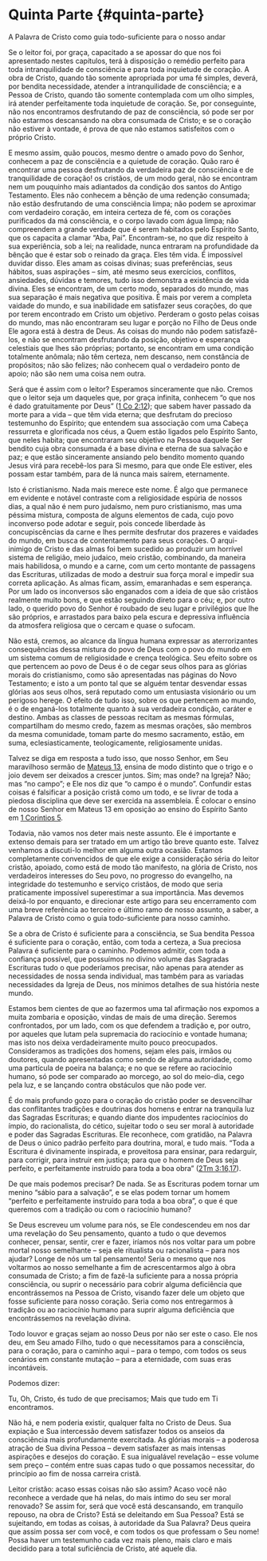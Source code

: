 # Quinta Parte {#quinta-parte}

A Palavra de Cristo como guia todo-suficiente para o nosso andar

Se o leitor foi, por graça, capacitado a se apossar do que nos foi apresentado nestes capítulos, terá à disposição o remédio perfeito para toda intranquilidade de consciência e para toda inquietude de coração. A obra de Cristo, quando tão somente apropriada por uma fé simples, deverá, por bendita necessidade, atender a intranquilidade de consciência; e a Pessoa de Cristo, quando tão somente contemplada com um olho simples, irá atender perfeitamente toda inquietude de coração. Se, por conseguinte, não nos encontramos desfrutando de paz de consciência, só pode ser por não estarmos descansando na obra consumada de Cristo; e se o coração não estiver à vontade, é prova de que não estamos satisfeitos com o próprio Cristo.

E mesmo assim, quão poucos, mesmo dentre o amado povo do Senhor, conhecem a paz de consciência e a quietude de coração. Quão raro é encontrar uma pessoa desfrutando da verdadeira paz de consciência e de tranquilidade de coração! os cristãos, de um modo geral, não se encontram nem um pouquinho mais adiantados da condição dos santos do Antigo Testamento. Eles não conhecem a bênção de uma redenção consumada; não estão desfrutando de uma consciência limpa; não podem se aproximar com verdadeiro coração, em inteira certeza de fé, com os corações purificados da má consciência, e o corpo lavado com água limpa; não compreendem a grande verdade que é serem habitados pelo Espírito Santo, que os capacita a clamar “Aba, Pai”. Encontram-se, no que diz respeito à sua experiência, sob a lei; na realidade, nunca entraram na profundidade da bênção que é estar sob o reinado da graça. Eles têm vida. É impossível duvidar disso. Eles amam as coisas divinas; suas preferências, seus hábitos, suas aspirações – sim, até mesmo seus exercícios, conflitos, ansiedades, dúvidas e temores, tudo isso demonstra a existência de vida divina. Eles se encontram, de um certo modo, separados do mundo, mas sua separação é mais negativa que positiva. É mais por verem a completa vaidade do mundo, e sua inabilidade em satisfazer seus corações, do que por terem encontrado em Cristo um objetivo. Perderam o gosto pelas coisas do mundo, mas não encontraram seu lugar e porção no Filho de Deus onde Ele agora está à destra de Deus. As coisas do mundo não podem satisfazê-los, e não se encontram desfrutando da posição, objetivo e esperança celestiais que lhes são próprias; portanto, se encontram em uma condição totalmente anômala; não têm certeza, nem descanso, nem constância de propósitos; não são felizes; não conhecem qual o verdadeiro ponto de apoio; não são nem uma coisa nem outra.

Será que é assim com o leitor? Esperamos sinceramente que não. Cremos que o leitor seja um daqueles que, por graça infinita, conhecem “o que nos é dado gratuitamente por Deus” ([1 Co 2:12](http://bibliaonline.com.br/acf/1co/2/12)); que sabem haver passado da morte para a vida – que têm vida eterna; que desfrutam do precioso testemunho do Espírito; que entendem sua associação com uma Cabeça ressurreta e glorificada nos céus, a Quem estão ligados pelo Espírito Santo, que neles habita; que encontraram seu objetivo na Pessoa daquele Ser bendito cuja obra consumada é a base divina e eterna de sua salvação e paz; e que estão sinceramente ansiando pelo bendito momento quando Jesus virá para recebê-los para Si mesmo, para que onde Ele estiver, eles possam estar também, para de lá nunca mais saírem, eternamente.

Isto é cristianismo. Nada mais merece este nome. É algo que permanece em evidente e notável contraste com a religiosidade espúria de nossos dias, a qual não é nem puro judaísmo, nem puro cristianismo, mas uma péssima mistura, composta de alguns elementos de cada, cujo povo inconverso pode adotar e seguir, pois concede liberdade às concupiscências da carne e lhes permite desfrutar dos prazeres e vaidades do mundo, em busca de contentamento para seus corações. O arqui-inimigo de Cristo e das almas foi bem sucedido ao produzir um horrível sistema de religião, meio judaico, meio cristão, combinando, da maneira mais habilidosa, o mundo e a carne, com um certo montante de passagens das Escrituras, utilizadas de modo a destruir sua força moral e impedir sua correta aplicação. As almas ficam, assim, emaranhadas e sem esperança. Por um lado os inconversos são enganados com a ideia de que são cristãos realmente muito bons, e que estão seguindo direto para o céu; e, por outro lado, o querido povo do Senhor é roubado de seu lugar e privilégios que lhe são próprios, e arrastados para baixo pela escura e depressiva influência da atmosfera religiosa que o cercam e quase o sufocam.

Não está, cremos, ao alcance da língua humana expressar as aterrorizantes consequências dessa mistura do povo de Deus com o povo do mundo em um sistema comum de religiosidade e crença teológica. Seu efeito sobre os que pertencem ao povo de Deus é o de cegar seus olhos para as glórias morais do cristianismo, como são apresentadas nas páginas do Novo Testamento; e isto a um ponto tal que se alguém tentar desvendar essas glórias aos seus olhos, será reputado como um entusiasta visionário ou um perigoso herege. O efeito de tudo isso, sobre os que pertencem ao mundo, é o de enganá-los totalmente quanto à sua verdadeira condição, caráter e destino. Ambas as classes de pessoas recitam as mesmas fórmulas, compartilham do mesmo credo, fazem as mesmas orações, são membros da mesma comunidade, tomam parte do mesmo sacramento, estão, em suma, eclesiasticamente, teologicamente, religiosamente unidas.

Talvez se diga em resposta a tudo isso, que nosso Senhor, em Seu maravilhoso sermão de [Mateus 13](http://bibliaonline.com.br/acf/mt/13), ensina de modo distinto que o trigo e o joio devem ser deixados a crescer juntos. Sim; mas onde? na Igreja? Não; mas “no campo”; e Ele nos diz que “o campo é o mundo”. Confundir estas coisas é falsificar a posição cristã como um todo, e se livrar de toda a piedosa disciplina que deve ser exercida na assembleia. É colocar o ensino de nosso Senhor em Mateus 13 em oposição ao ensino do Espírito Santo em [1 Corintios 5](http://bibliaonline.com.br/acf/1co/5).

Todavia, não vamos nos deter mais neste assunto. Ele é importante e extenso demais para ser tratado em um artigo tão breve quanto este. Talvez venhamos a discuti-lo melhor em alguma outra ocasião. Estamos completamente convencidos de que ele exige a consideração séria do leitor cristão, apoiado, como está de modo tão manifesto, na glória de Cristo, nos verdadeiros interesses do Seu povo, no progresso do evangelho, na integridade do testemunho e serviço cristãos, de modo que seria praticamente impossível superestimar a sua importância. Mas devemos deixá-lo por enquanto, e direcionar este artigo para seu encerramento com uma breve referência ao terceiro e último ramo de nosso assunto, a saber, a Palavra de Cristo como o guia todo-suficiente para nosso caminho.

Se a obra de Cristo é suficiente para a consciência, se Sua bendita Pessoa é suficiente para o coração, então, com toda a certeza, a Sua preciosa Palavra é suficiente para o caminho. Podemos admitir, com toda a confiança possível, que possuímos no divino volume das Sagradas Escrituras tudo o que poderíamos precisar, não apenas para atender as necessidades de nossa senda individual, mas também para as variadas necessidades da Igreja de Deus, nos mínimos detalhes de sua história neste mundo.

Estamos bem cientes de que ao fazermos uma tal afirmação nos expomos a muita zombaria e oposição, vindas de mais de uma direção. Seremos confrontados, por um lado, com os que defendem a tradição e, por outro, por aqueles que lutam pela supremacia do raciocínio e vontade humana; mas isto nos deixa verdadeiramente muito pouco preocupados. Consideramos as tradições dos homens, sejam eles pais, irmãos ou doutores, quando apresentadas como sendo de alguma autoridade, como uma partícula de poeira na balança; e no que se refere ao raciocínio humano, só pode ser comparado ao morcego, ao sol do meio-dia, cego pela luz, e se lançando contra obstáculos que não pode ver.

É do mais profundo gozo para o coração do cristão poder se desvencilhar das conflitantes tradições e doutrinas dos homens e entrar na tranquila luz das Sagradas Escrituras; e quando diante dos impudentes raciocínios do ímpio, do racionalista, do cético, sujeitar todo o seu ser moral à autoridade e poder das Sagradas Escrituras. Ele reconhece, com gratidão, na Palavra de Deus o único padrão perfeito para doutrina, moral, e tudo mais. “Toda a Escritura é divinamente inspirada, e proveitosa para ensinar, para redarguir, para corrigir, para instruir em justiça; para que o homem de Deus seja perfeito, e perfeitamente instruído para toda a boa obra” ([2Tm 3:16,17](http://bibliaonline.com.br/acf/2tm/3/16,17)).

De que mais podemos precisar? De nada. Se as Escrituras podem tornar um menino “sábio para a salvação”, e se elas podem tornar um homem “perfeito e perfeitamente instruído para toda a boa obra”, o que é que queremos com a tradição ou com o raciocínio humano?

Se Deus escreveu um volume para nós, se Ele condescendeu em nos dar uma revelação do Seu pensamento, quanto a tudo o que devemos conhecer, pensar, sentir, crer e fazer, iríamos nós nos voltar para um pobre mortal nosso semelhante – seja ele ritualista ou racionalista – para nos ajudar? Longe de nós um tal pensamento! Seria o mesmo que nos voltarmos ao nosso semelhante a fim de acrescentarmos algo à obra consumada de Cristo; a fim de fazê-la suficiente para a nossa própria consciência, ou suprir o necessário para cobrir alguma deficiência que encontrássemos na Pessoa de Cristo, visando fazer dele um objeto que fosse suficiente para nosso coração. Seria como nos entregarmos à tradição ou ao raciocínio humano para suprir alguma deficiência que encontrássemos na revelação divina.

Todo louvor e graças sejam ao nosso Deus por não ser este o caso. Ele nos deu, em Seu amado Filho, tudo o que necessitamos para a consciência, para o coração, para o caminho aqui – para o tempo, com todos os seus cenários em constante mutação – para a eternidade, com suas eras incontáveis.

Podemos dizer:

Tu, Oh, Cristo, és tudo de que precisamos; Mais que tudo em Ti encontramos.

Não há, e nem poderia existir, qualquer falta no Cristo de Deus. Sua expiação e Sua intercessão devem satisfazer todos os anseios da consciência mais profundamente exercitada. As glórias morais – a poderosa atração de Sua divina Pessoa – devem satisfazer as mais intensas aspirações e desejos do coração. E sua inigualável revelação – esse volume sem preço – contém entre suas capas tudo o que possamos necessitar, do princípio ao fim de nossa carreira cristã.

Leitor cristão: acaso essas coisas não são assim? Acaso você não reconhece a verdade que há nelas, do mais íntimo do seu ser moral renovado? Se assim for, será que você está descansando, em tranquilo repouso, na obra de Cristo? Está se deleitando em Sua Pessoa? Está se sujeitando, em todas as coisas, à autoridade da Sua Palavra? Deus queira que assim possa ser com você, e com todos os que professam o Seu nome! Possa haver um testemunho cada vez mais pleno, mais claro e mais decidido para a total suficiência de Cristo, até aquele dia.